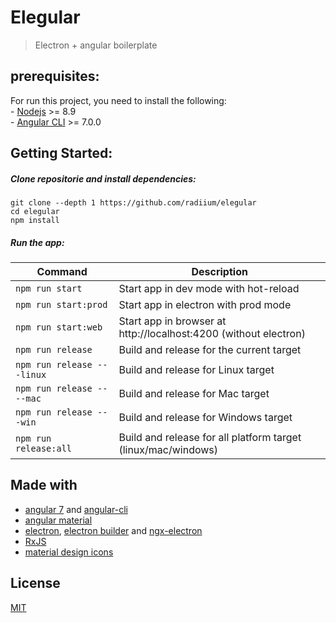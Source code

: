 # Elegular

> Electron + angular boilerplate

## prerequisites:
For run this project, you need to install the following:  
	- [Nodejs](https://nodejs.org) >= 8.9   
	- [Angular CLI](https://cli.angular.io) >= 7.0.0 

## Getting Started:

##### Clone repositorie and install dependencies:
```
git clone --depth 1 https://github.com/radiium/elegular
cd elegular
npm install
```

##### Run the app:


| Command | Description |
|---------|-------------|
| `npm run start` | Start app in dev mode with hot-reload  |
| `npm run start:prod` | Start app in electron with prod mode |
| `npm run start:web` | Start app in browser at http://localhost:4200 (without electron) |
| `npm run release` | Build and release for the current target |
| `npm run release -- -linux` | Build and release for Linux target |
| `npm run release -- --mac` | Build and release for Mac target |
| `npm run release -- -win` | Build and release for Windows  target|
| `npm run release:all` | Build and release for all platform target (linux/mac/windows) |


## Made with

- [angular 7](https://angular.io/) and [angular-cli](https://cli.angular.io)
- [angular material](https://material.angular.io/)
- [electron](https://electron.atom.io/), [electron builder](https://github.com/electron-userland/electron-builder/) and [ngx-electron](https://github.com/ThorstenHans/ngx-electron)
- [RxJS](http://reactivex.io/rxjs/)
- [material design icons](https://materialdesignicons.com/)

## License

[MIT](LICENCE.md)
